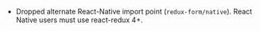 
* Dropped alternate React-Native import point (`redux-form/native`). React Native users must use 
react-redux 4+.

